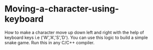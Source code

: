 # Moving-a-character-using-keyboard
How to make a character move up down left and right with the help of keyboard keys i.e ('W','A','S','D').
You can use this logic to build a simple snake game.
Run this in any C/C++ compiler.
